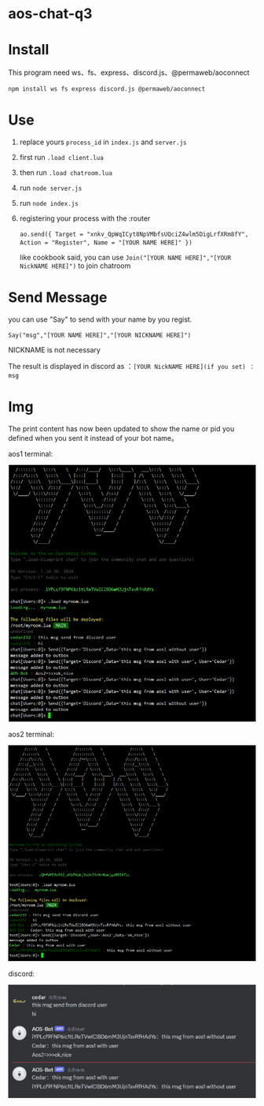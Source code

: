 # aos-chat-q3

<h1> Install </h1>

This program need ws、fs、express、discord.js、@permaweb/aoconnect

`npm install ws fs express discord.js @permaweb/aoconnect`

<h1> Use </h1>

1. replace yours `process_id` in `index.js` and `server.js`


2. first run `.load client.lua` 


3. then run `.load chatroom.lua`

4. run `node server.js`
   
5. run `node index.js`

6. registering your process with the :router

   `ao.send({ Target = "xnkv_QpWqICyt8NpVMbfsUQciZ4wlm5DigLrfXRm8fY", Action = "Register", Name = "[YOUR NAME HERE]" })`
   
   like cookbook said, you can use `Join("[YOUR NAME HERE]","[YOUR NickNAME HERE]")` to join chatroom


<h1>Send Message</h1>

you can use "Say" to send with your name by you regist.

`Say("msg","[YOUR NAME HERE]","[YOUR NICKNAME HERE]")`

NICKNAME is not necessary

The result is displayed in discord as ：`[YOUR NickNAME HERE](if you set) ： msg` 

<h1> Img </h1>
The print content has now been updated to show the name or pid you defined when you sent it instead of your bot name。

aos1 terminal:

![aos1.png](img%2Faos1.png)

aos2 terminal:

![aos2.png](img%2Faos2.png)

discord:

![discord.png](img%2Fdiscord.png)
